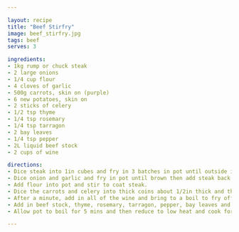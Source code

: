 ```yaml
---

layout: recipe
title: "Beef Stirfry"
image: beef_stirfry.jpg
tags: beef
serves: 3

ingredients:
- 1kg rump or chuck steak
- 2 large onions
- 1/4 cup flour
- 4 cloves of garlic
- 500g carrots, skin on (purple)
- 6 new potatoes, skin on 
- 2 sticks of celery
- 1/2 tsp thyme
- 1/4 tsp rosemary
- 1/4 tsp tarragon
- 2 bay leaves
- 1/4 tsp pepper
- 2L liquid beef stock
- 2 cups of wine

directions:
- Dice steak into 1in cubes and fry in 3 batches in pot until outside is browned. Set aside.
- Dice onion and garlic and fry in pot until brown then add steak back in. 
- Add flour into pot and stir to coat steak.
- Dice the carrots and celery into thick coins about 1/2in thick and the potatoes into 1in cubes and add to pot. 
- After a minute, add in all of the wine and bring to a boil to fry off any alcohol, cook for 2 minutes
- Add in beef stock, thyme, rosemary, tarragon, pepper, bay leaves and bring to a boil. 
- Allow pot to boil for 5 mins and then reduce to low heat and cook for 2 hours with the lid off, stirring at least every half hour.

---
```


